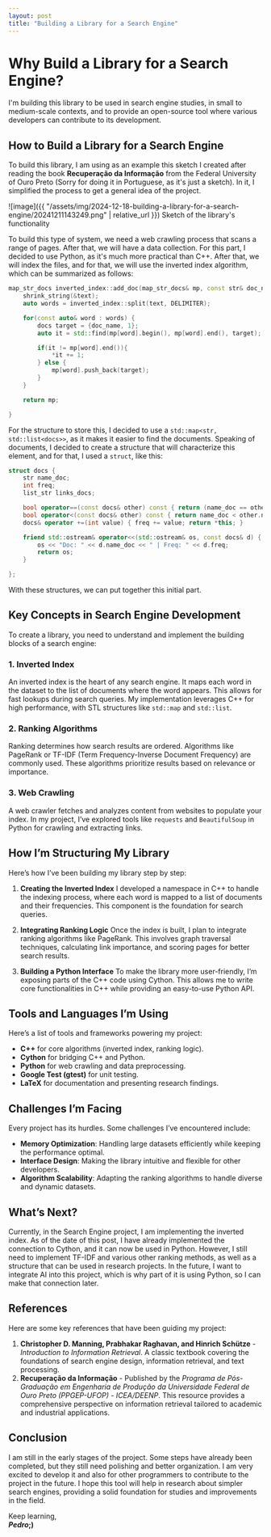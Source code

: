 ```yaml
---
layout: post
title: "Building a Library for a Search Engine"
---
```


# Why Build a Library for a Search Engine?

I'm building this library to be used in search engine studies, in small to medium-scale contexts, and to provide an open-source tool where various developers can contribute to its development.

## How to Build a Library for a Search Engine

To build this library, I am using as an example this sketch I created after reading the book **Recuperação da Informação** from the Federal University of Ouro Preto (Sorry for doing it in Portuguese, as it's just a sketch). In it, I simplified the process to get a general idea of the project.

![image]({{ "/assets/img/2024-12-18-building-a-library-for-a-search-engine/20241211143249.png" | relative_url }}) Sketch of the library's functionality

To build this type of system, we need a web crawling process that scans a range of pages. After that, we will have a data collection. For this part, I decided to use Python, as it's much more practical than C++. After that, we will index the files, and for that, we will use the inverted index algorithm, which can be summarized as follows:

```cpp
map_str_docs inverted_index::add_doc(map_str_docs& mp, const str& doc_name, str& text) {
	shrink_string(&text);
	auto words = inverted_index::split(text, DELIMITER);

	for(const auto& word : words) {
		docs target = {doc_name, 1};
		auto it = std::find(mp[word].begin(), mp[word].end(), target);

		if(it != mp[word].end()){
			*it += 1;
		} else {
			mp[word].push_back(target);
		}
	}

	return mp;

}
```

For the structure to store this, I decided to use a `std::map<str, std::list<docs>>`, as it makes it easier to find the documents. Speaking of documents, I decided to create a structure that will characterize this element, and for that, I used a `struct`, like this:

```c++
struct docs {
	str name_doc;
	int freq;
	list_str links_docs;

	bool operator==(const docs& other) const { return (name_doc == other.name_doc); }
	bool operator<(const docs& other) const { return name_doc < other.name_doc; }
	docs& operator +=(int value) { freq += value; return *this; }

	friend std::ostream& operator<<(std::ostream& os, const docs& d) {
		os << "Doc: " << d.name_doc << " | Freq: " << d.freq;
		return os;
	}

};
```

With these structures, we can put together this initial part.

## Key Concepts in Search Engine Development

To create a library, you need to understand and implement the building blocks of a search engine:

### 1. **Inverted Index**

An inverted index is the heart of any search engine. It maps each word in the dataset to the list of documents where the word appears. This allows for fast lookups during search queries. My implementation leverages C++ for high performance, with STL structures like `std::map` and `std::list`.

### 2. **Ranking Algorithms**

Ranking determines how search results are ordered. Algorithms like PageRank or TF-IDF (Term Frequency-Inverse Document Frequency) are commonly used. These algorithms prioritize results based on relevance or importance.

### 3. **Web Crawling**

A web crawler fetches and analyzes content from websites to populate your index. In my project, I’ve explored tools like `requests` and `BeautifulSoup` in Python for crawling and extracting links.

## How I’m Structuring My Library

Here’s how I’ve been building my library step by step:

1. **Creating the Inverted Index**
    I developed a namespace in C++ to handle the indexing process, where each word is mapped to a list of documents and their frequencies. This component is the foundation for search queries.

2. **Integrating Ranking Logic**
    Once the index is built, I plan to integrate ranking algorithms like PageRank. This involves graph traversal techniques, calculating link importance, and scoring pages for better search results.

3. **Building a Python Interface**
    To make the library more user-friendly, I’m exposing parts of the C++ code using Cython. This allows me to write core functionalities in C++ while providing an easy-to-use Python API.


## Tools and Languages I’m Using

Here’s a list of tools and frameworks powering my project:

- **C++** for core algorithms (inverted index, ranking logic).
- **Cython** for bridging C++ and Python.
- **Python** for web crawling and data preprocessing.
- **Google Test (gtest)** for unit testing.
- **LaTeX** for documentation and presenting research findings.

## Challenges I’m Facing

Every project has its hurdles. Some challenges I’ve encountered include:

- **Memory Optimization**: Handling large datasets efficiently while keeping the performance optimal.
- **Interface Design**: Making the library intuitive and flexible for other developers.
- **Algorithm Scalability**: Adapting the ranking algorithms to handle diverse and dynamic datasets.

## What’s Next?

Currently, in the Search Engine project, I am implementing the inverted index. As of the date of this post, I have already implemented the connection to Cython, and it can now be used in Python. However, I still need to implement TF-IDF and various other ranking methods, as well as a structure that can be used in research projects. In the future, I want to integrate AI into this project, which is why part of it is using Python, so I can make that connection later.

## **References**

Here are some key references that have been guiding my project:

1. **Christopher D. Manning, Prabhakar Raghavan, and Hinrich Schütze** - _Introduction to Information Retrieval_. A classic textbook covering the foundations of search engine design, information retrieval, and text processing.
2. **Recuperação da Informação** - Published by the _Programa de Pós-Graduação em Engenharia de Produção da Universidade Federal de Ouro Preto (PPGEP-UFOP) - ICEA/DEENP_. This resource provides a comprehensive perspective on information retrieval tailored to academic and industrial applications.

## **Conclusion**

I am still in the early stages of the project. Some steps have already been completed, but they still need polishing and better organization. I am very excited to develop it and also for other programmers to contribute to the project in the future. I hope this tool will help in research about simpler search engines, providing a solid foundation for studies and improvements in the field.

Keep learning, <br>
**_Pedro_;)**